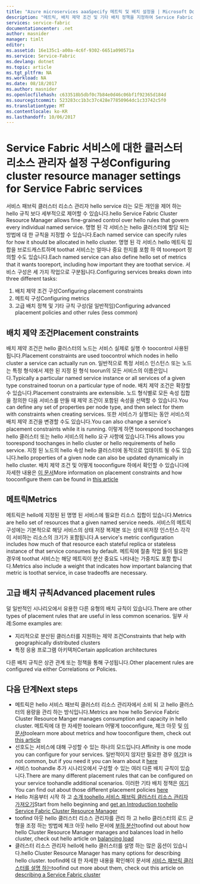 ```yaml
---
title: "Azure microservices aaaSpecify 메트릭 및 배치 설정을 | Microsoft Docs"
description: "메트릭, 배치 제약 조건 및 기타 배치 정책을 지정하여 Service Fabric 서비스를 설명합니다."
services: service-fabric
documentationcenter: .net
author: masnider
manager: timlt
editor: 
ms.assetid: 16e135c1-a00a-4c6f-9302-6651a090571a
ms.service: Service-Fabric
ms.devlang: dotnet
ms.topic: article
ms.tgt_pltfrm: NA
ms.workload: NA
ms.date: 08/18/2017
ms.author: masnider
ms.openlocfilehash: c633518b5dbf0c7b84e0d46c06bf1f92365d184d
ms.sourcegitcommit: 523283cc1b3c37c428e77850964dc1c33742c5f0
ms.translationtype: MT
ms.contentlocale: ko-KR
ms.lasthandoff: 10/06/2017
---
```

# <a name="configuring-cluster-resource-manager-settings-for-service-fabric-services"></a><span data-ttu-id="20089-103">Service Fabric 서비스에 대한 클러스터 리소스 관리자 설정 구성</span><span class="sxs-lookup"><span data-stu-id="20089-103">Configuring cluster resource manager settings for Service Fabric services</span></span>
<span data-ttu-id="20089-104">서비스 패브릭 클러스터 리소스 관리자 hello service 라는 모든 개인을 제어 하는 hello 규칙 보다 세부적으로 제어할 수 있습니다.</span><span class="sxs-lookup"><span data-stu-id="20089-104">hello Service Fabric Cluster Resource Manager allows fine-grained control over hello rules that govern every individual named service.</span></span> <span data-ttu-id="20089-105">명명 된 각 서비스는 hello 클러스터에 할당 되는 방법에 대 한 규칙을 지정할 수 있습니다.</span><span class="sxs-lookup"><span data-stu-id="20089-105">Each named service can specify rules for how it should be allocated in hello cluster.</span></span> <span data-ttu-id="20089-106">명명 된 각 서비스 hello 메트릭 집합을 브로드캐스트하며 toothat 서비스는 얼마나 중요 한지를 포함 하 여 tooreport 정의할 수도 있습니다.</span><span class="sxs-lookup"><span data-stu-id="20089-106">Each named service can also define hello set of metrics that it wants tooreport, including how important they are toothat service.</span></span> <span data-ttu-id="20089-107">서비스 구성은 세 가지 작업으로 구분됩니다.</span><span class="sxs-lookup"><span data-stu-id="20089-107">Configuring services breaks down into three different tasks:</span></span>

1. <span data-ttu-id="20089-108">배치 제약 조건 구성</span><span class="sxs-lookup"><span data-stu-id="20089-108">Configuring placement constraints</span></span>
2. <span data-ttu-id="20089-109">메트릭 구성</span><span class="sxs-lookup"><span data-stu-id="20089-109">Configuring metrics</span></span>
3. <span data-ttu-id="20089-110">고급 배치 정책 및 기타 규칙 구성(덜 일반적임)</span><span class="sxs-lookup"><span data-stu-id="20089-110">Configuring advanced placement policies and other rules (less common)</span></span>

## <a name="placement-constraints"></a><span data-ttu-id="20089-111">배치 제약 조건</span><span class="sxs-lookup"><span data-stu-id="20089-111">Placement constraints</span></span>
<span data-ttu-id="20089-112">배치 제약 조건은 hello 클러스터의 노드는 서비스 실제로 실행 수 toocontrol 사용된 됩니다.</span><span class="sxs-lookup"><span data-stu-id="20089-112">Placement constraints are used toocontrol which nodes in hello cluster a service can actually run on.</span></span> <span data-ttu-id="20089-113">일반적으로 특정 서비스 인스턴스 또는 노드는 특정 형식에서 제한 된 지정 된 형식 toorun의 모든 서비스의 이름은입니다.</span><span class="sxs-lookup"><span data-stu-id="20089-113">Typically a particular named service instance or all services of a given type constrained toorun on a particular type of node.</span></span> <span data-ttu-id="20089-114">배치 제약 조건은 확장할 수 있습니다.</span><span class="sxs-lookup"><span data-stu-id="20089-114">Placement constraints are extensible.</span></span> <span data-ttu-id="20089-115">노드 형식별로 모든 속성 집합을 정의한 다음 서비스를 만들 때 제약 조건이 포함된 속성을 선택할 수 있습니다.</span><span class="sxs-lookup"><span data-stu-id="20089-115">You can define any set of properties per  node type, and then select for them with constraints when creating services.</span></span> <span data-ttu-id="20089-116">또한 서비스가 실행되는 동안 서비스의 배치 제약 조건을 변경할 수도 있습니다.</span><span class="sxs-lookup"><span data-stu-id="20089-116">You can also change a service's placement constraints while it is running.</span></span> <span data-ttu-id="20089-117">이렇게 하면 toorespond toochanges hello 클러스터 또는 hello 서비스의 hello 요구 사항에 있습니다.</span><span class="sxs-lookup"><span data-stu-id="20089-117">THis allows you toorespond toochanges in hello cluster or hello requirements of hello service.</span></span> <span data-ttu-id="20089-118">지정 된 노드의 hello 속성 hello 클러스터에 동적으로 업데이트 될 수도 있습니다.</span><span class="sxs-lookup"><span data-stu-id="20089-118">hello properties of a given node can also be updated dynamically in hello cluster.</span></span> <span data-ttu-id="20089-119">배치 제약 조건 및 어떻게 tooconfigure 하에서 확인할 수 있습니다에 자세한 내용은 [이 문서](service-fabric-cluster-resource-manager-cluster-description.md#node-properties-and-placement-constraints)</span><span class="sxs-lookup"><span data-stu-id="20089-119">More information on placement constraints and how tooconfigure them can be found in [this article](service-fabric-cluster-resource-manager-cluster-description.md#node-properties-and-placement-constraints)</span></span>

## <a name="metrics"></a><span data-ttu-id="20089-120">메트릭</span><span class="sxs-lookup"><span data-stu-id="20089-120">Metrics</span></span>
<span data-ttu-id="20089-121">메트릭은 hello에 지정된 된 명명 된 서비스에 필요한 리소스 집합이 있습니다.</span><span class="sxs-lookup"><span data-stu-id="20089-121">Metrics are hello set of resources that a given named service needs.</span></span> <span data-ttu-id="20089-122">서비스의 메트릭 구성에는 기본적으로 해당 서비스의 상태 저장 복제본 또는 상태 비저장 인스턴스 각각이 서비하는 리소스의 크기가 포함됩니다.</span><span class="sxs-lookup"><span data-stu-id="20089-122">A service's metric configuration includes how much of that resource each stateful replica or stateless instance of that service consumes by default.</span></span> <span data-ttu-id="20089-123">메트릭에 절충 작업 들이 필요한 경우에 toothat 서비스는 해당 메트릭이 분산 중요도 나타내는 가중치도 포함 합니다.</span><span class="sxs-lookup"><span data-stu-id="20089-123">Metrics also include a weight that indicates how important balancing that metric is toothat service, in case tradeoffs are necessary.</span></span>

## <a name="advanced-placement-rules"></a><span data-ttu-id="20089-124">고급 배치 규칙</span><span class="sxs-lookup"><span data-stu-id="20089-124">Advanced placement rules</span></span>
<span data-ttu-id="20089-125">덜 일반적인 시나리오에서 유용한 다른 유형의 배치 규칙이 있습니다.</span><span class="sxs-lookup"><span data-stu-id="20089-125">There are other types of placement rules that are useful in less common scenarios.</span></span> <span data-ttu-id="20089-126">일부 사례:</span><span class="sxs-lookup"><span data-stu-id="20089-126">Some examples are:</span></span>
- <span data-ttu-id="20089-127">지리적으로 분산된 클러스터를 지원하는 제약 조건</span><span class="sxs-lookup"><span data-stu-id="20089-127">Constraints that help with geographically distributed clusters</span></span>
- <span data-ttu-id="20089-128">특정 응용 프로그램 아키텍처</span><span class="sxs-lookup"><span data-stu-id="20089-128">Certain application architectures</span></span>

<span data-ttu-id="20089-129">다른 배치 규칙은 상관 관계 또는 정책을 통해 구성됩니다.</span><span class="sxs-lookup"><span data-stu-id="20089-129">Other placement rules are configured via either Correlations or Policies.</span></span>

## <a name="next-steps"></a><span data-ttu-id="20089-130">다음 단계</span><span class="sxs-lookup"><span data-stu-id="20089-130">Next steps</span></span>
- <span data-ttu-id="20089-131">메트릭은 hello 서비스 패브릭 클러스터 리소스 관리자에서 소비 되 고 hello 클러스터의 용량을 관리 하는 방식입니다.</span><span class="sxs-lookup"><span data-stu-id="20089-131">Metrics are how hello Service Fabric Cluster Resource Manger manages consumption and capacity in hello cluster.</span></span> <span data-ttu-id="20089-132">메트릭에 대 한 자세한 toolearn 어떻게 tooconfigure, 체크 아웃 및 [이 문서](service-fabric-cluster-resource-manager-metrics.md)</span><span class="sxs-lookup"><span data-stu-id="20089-132">toolearn more about metrics and how tooconfigure them, check out [this article](service-fabric-cluster-resource-manager-metrics.md)</span></span>
- <span data-ttu-id="20089-133">선호도는 서비스에 대해 구성할 수 있는 하나의 모드입니다.</span><span class="sxs-lookup"><span data-stu-id="20089-133">Affinity is one mode you can configure for your services.</span></span> <span data-ttu-id="20089-134">일반적이지 않지만 필요한 경우 [여기](service-fabric-cluster-resource-manager-advanced-placement-rules-affinity.md)</span><span class="sxs-lookup"><span data-stu-id="20089-134">It is not common, but if you need it you can learn about it [here](service-fabric-cluster-resource-manager-advanced-placement-rules-affinity.md)</span></span>
- <span data-ttu-id="20089-135">서비스 toohandle 추가 시나리오에서 구성할 수 있는 여러 다른 배치 규칙이 있습니다.</span><span class="sxs-lookup"><span data-stu-id="20089-135">There are many different placement rules that can be configured on your service toohandle additional scenarios.</span></span> <span data-ttu-id="20089-136">이러한 기타 배치 정책은 [여기](service-fabric-cluster-resource-manager-advanced-placement-rules-placement-policies.md)</span><span class="sxs-lookup"><span data-stu-id="20089-136">You can find out about those different placement policies [here](service-fabric-cluster-resource-manager-advanced-placement-rules-placement-policies.md)</span></span>
- <span data-ttu-id="20089-137">Hello 처음부터 시작 하 고 [소개 toohello 서비스 패브릭 클러스터 리소스 관리자 가져오기](service-fabric-cluster-resource-manager-introduction.md)</span><span class="sxs-lookup"><span data-stu-id="20089-137">Start from hello beginning and [get an Introduction toohello Service Fabric Cluster Resource Manager](service-fabric-cluster-resource-manager-introduction.md)</span></span>
- <span data-ttu-id="20089-138">toofind 아웃 hello 클러스터 리소스 관리자를 관리 하 고 hello 클러스터의 로드 균형을 조정 하는 방법에 체크 아웃 hello 문서에 [부하 분산](service-fabric-cluster-resource-manager-balancing.md)</span><span class="sxs-lookup"><span data-stu-id="20089-138">toofind out about how hello Cluster Resource Manager manages and balances load in hello cluster, check out hello article on [balancing load](service-fabric-cluster-resource-manager-balancing.md)</span></span>
- <span data-ttu-id="20089-139">클러스터 리소스 관리자 hello에 hello 클러스터를 설명 하는 많은 옵션이 있습니다.</span><span class="sxs-lookup"><span data-stu-id="20089-139">hello Cluster Resource Manager has many options for describing hello cluster.</span></span> <span data-ttu-id="20089-140">toofind에 대 한 자세한 내용을 확인해이 문서에 [서비스 패브릭 클러스터를 설명 하는](service-fabric-cluster-resource-manager-cluster-description.md)</span><span class="sxs-lookup"><span data-stu-id="20089-140">toofind out more about them, check out this article on [describing a Service Fabric cluster](service-fabric-cluster-resource-manager-cluster-description.md)</span></span>
